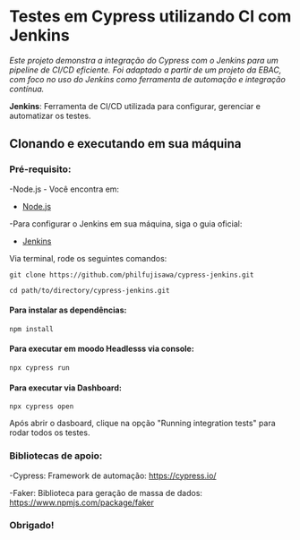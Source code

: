 # Testes em Cypress utilizando CI com Jenkins
_Este projeto demonstra a integração do Cypress com o Jenkins para um pipeline de CI/CD eficiente. Foi adaptado a partir de um projeto da EBAC, com foco no uso do Jenkins como ferramenta de automação e integração contínua._

**Jenkins**: Ferramenta de CI/CD utilizada para configurar, gerenciar e automatizar os testes.

## Clonando e executando em sua máquina
### Pré-requisito:

-Node.js - Você encontra em: 
+ [Node.js](https://nodejs.org/pt)

-Para configurar o Jenkins em sua máquina, siga o guia oficial:
+ [Jenkins](https://www.jenkins.io/doc/book/installing/)

Via terminal, rode os seguintes comandos:
```  
git clone https://github.com/philfujisawa/cypress-jenkins.git
```
```
cd path/to/directory/cypress-jenkins.git
```

#### Para instalar as dependências:
```
npm install 
```

#### Para executar em moodo Headlesss via console:
```
npx cypress run
```

#### Para executar via Dashboard:
```
npx cypress open 
```
Após abrir o dasboard, clique na opção "Running integration tests" para rodar todos os testes.


### Bibliotecas de apoio:
-Cypress: Framework de automação: https://cypress.io/

-Faker: Biblioteca para geração de massa de dados: https://www.npmjs.com/package/faker

### Obrigado!
